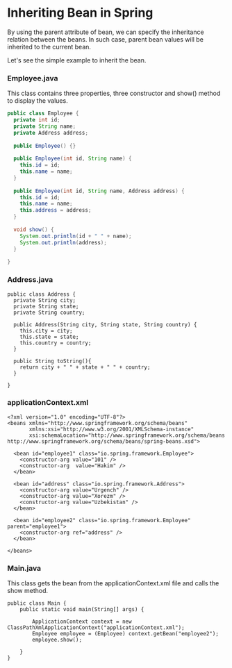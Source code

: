 # Inheriting Bean in Spring
By using the parent attribute of bean, we can specify the inheritance relation between the beans. In such case, parent bean values will be inherited to the current bean.

Let's see the simple example to inherit the bean.

### Employee.java
This class contains three properties, three constructor and show() method to display the values.

```java
public class Employee {  
  private int id;  
  private String name;  
  private Address address;  
  
  public Employee() {}  
  
  public Employee(int id, String name) {  
    this.id = id;  
    this.name = name;  
  }  
  
  public Employee(int id, String name, Address address) {  
    this.id = id;  
    this.name = name;  
    this.address = address;  
  }  
  
  void show() {  
    System.out.println(id + " " + name);  
    System.out.println(address);  
  }  
  
}  
```

### Address.java

```
public class Address {  
  private String city;
  private String state;
  private String country;  
  
  public Address(String city, String state, String country) {  
    this.city = city;  
    this.state = state;  
    this.country = country;  
  }
  
  public String toString(){  
    return city + " " + state + " " + country;  
  }  
  
}  
```

### applicationContext.xml

```
<?xml version="1.0" encoding="UTF-8"?>
<beans xmlns="http://www.springframework.org/schema/beans"
       xmlns:xsi="http://www.w3.org/2001/XMLSchema-instance"
       xsi:schemaLocation="http://www.springframework.org/schema/beans http://www.springframework.org/schema/beans/spring-beans.xsd">

  <bean id="employee1" class="io.spring.framework.Employee">  
    <constructor-arg value="101" />  
    <constructor-arg  value="Hakim" />
  </bean>  
  
  <bean id="address" class="io.spring.framework.Address">  
    <constructor-arg value="Urgench" />
    <constructor-arg value="Xorezm" />
    <constructor-arg value="Uzbekistan" />
  </bean>  
  
  <bean id="employee2" class="io.spring.framework.Employee" parent="employee1">  
    <constructor-arg ref="address" />
  </bean>  

</beans>
```

### Main.java
This class gets the bean from the applicationContext.xml file and calls the show method.

```
public class Main {
    public static void main(String[] args) {
        
        ApplicationContext context = new ClassPathXmlApplicationContext("applicationContext.xml");
        Employee employee = (Employee) context.getBean("employee2");
        employee.show();
        
    }
}
```
